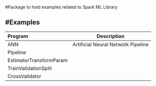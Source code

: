 #Package to hold examples related to Spark ML Library


#Examples
----------

|Program   | Description  |
|:---------|:------------:|
|ANN       |Artificial Neural Netwotk Pipeline|
|Pipeline  | |
|EstimatorTransformParam | |
|TrainValidationSplit | |
| CrossValidator | |
